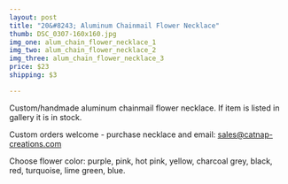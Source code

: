 ```yaml
---
layout: post
title: "20&#8243; Aluminum Chainmail Flower Necklace"
thumb: DSC_0307-160x160.jpg
img_one: alum_chain_flower_necklace_1
img_two: alum_chain_flower_necklace_2
img_three: alum_chain_flower_necklace_3
price: $23
shipping: $3

---
```


Custom/handmade aluminum chainmail flower necklace. If item is listed in gallery it is in stock.

Custom orders welcome - purchase necklace and email: sales@catnap-creations.com

Choose flower color: purple, pink, hot pink, yellow, charcoal grey, black, red, turquoise, lime green, blue.
